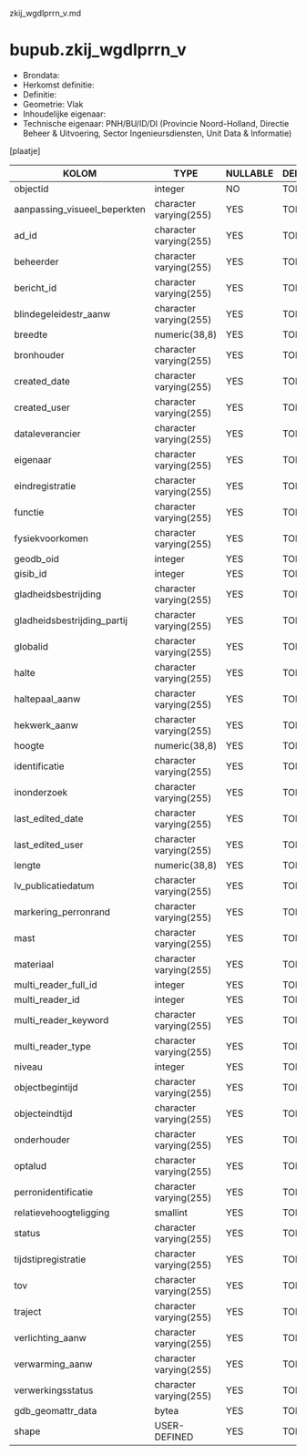 zkij_wgdlprrn_v.md

# bupub.zkij_wgdlprrn_v


* Brondata: 
* Herkomst definitie: 
* Definitie: 
* Geometrie: Vlak
* Inhoudelijke eigenaar: 
* Technische eigenaar: PNH/BU/ID/DI (Provincie Noord-Holland, Directie Beheer & Uitvoering, Sector Ingenieursdiensten, Unit Data & Informatie)

[plaatje]


|KOLOM                            |TYPE                       |NULLABLE|DEFINITIE|
|------                           |----                       |-----   |-----    |
|objectid                         |integer                    |NO      |TODO|
|aanpassing_visueel_beperkten     |character varying(255)     |YES     |TODO|
|ad_id                            |character varying(255)     |YES     |TODO|
|beheerder                        |character varying(255)     |YES     |TODO|
|bericht_id                       |character varying(255)     |YES     |TODO|
|blindegeleidestr_aanw            |character varying(255)     |YES     |TODO|
|breedte                          |numeric(38,8)              |YES     |TODO|
|bronhouder                       |character varying(255)     |YES     |TODO|
|created_date                     |character varying(255)     |YES     |TODO|
|created_user                     |character varying(255)     |YES     |TODO|
|dataleverancier                  |character varying(255)     |YES     |TODO|
|eigenaar                         |character varying(255)     |YES     |TODO|
|eindregistratie                  |character varying(255)     |YES     |TODO|
|functie                          |character varying(255)     |YES     |TODO|
|fysiekvoorkomen                  |character varying(255)     |YES     |TODO|
|geodb_oid                        |integer                    |YES     |TODO|
|gisib_id                         |integer                    |YES     |TODO|
|gladheidsbestrijding             |character varying(255)     |YES     |TODO|
|gladheidsbestrijding_partij      |character varying(255)     |YES     |TODO|
|globalid                         |character varying(255)     |YES     |TODO|
|halte                            |character varying(255)     |YES     |TODO|
|haltepaal_aanw                   |character varying(255)     |YES     |TODO|
|hekwerk_aanw                     |character varying(255)     |YES     |TODO|
|hoogte                           |numeric(38,8)              |YES     |TODO|
|identificatie                    |character varying(255)     |YES     |TODO|
|inonderzoek                      |character varying(255)     |YES     |TODO|
|last_edited_date                 |character varying(255)     |YES     |TODO|
|last_edited_user                 |character varying(255)     |YES     |TODO|
|lengte                           |numeric(38,8)              |YES     |TODO|
|lv_publicatiedatum               |character varying(255)     |YES     |TODO|
|markering_perronrand             |character varying(255)     |YES     |TODO|
|mast                             |character varying(255)     |YES     |TODO|
|materiaal                        |character varying(255)     |YES     |TODO|
|multi_reader_full_id             |integer                    |YES     |TODO|
|multi_reader_id                  |integer                    |YES     |TODO|
|multi_reader_keyword             |character varying(255)     |YES     |TODO|
|multi_reader_type                |character varying(255)     |YES     |TODO|
|niveau                           |integer                    |YES     |TODO|
|objectbegintijd                  |character varying(255)     |YES     |TODO|
|objecteindtijd                   |character varying(255)     |YES     |TODO|
|onderhouder                      |character varying(255)     |YES     |TODO|
|optalud                          |character varying(255)     |YES     |TODO|
|perronidentificatie              |character varying(255)     |YES     |TODO|
|relatievehoogteligging           |smallint                   |YES     |TODO|
|status                           |character varying(255)     |YES     |TODO|
|tijdstipregistratie              |character varying(255)     |YES     |TODO|
|tov                              |character varying(255)     |YES     |TODO|
|traject                          |character varying(255)     |YES     |TODO|
|verlichting_aanw                 |character varying(255)     |YES     |TODO|
|verwarming_aanw                  |character varying(255)     |YES     |TODO|
|verwerkingsstatus                |character varying(255)     |YES     |TODO|
|gdb_geomattr_data                |bytea                      |YES     |TODO|
|shape                            |USER-DEFINED               |YES     |TODO|
